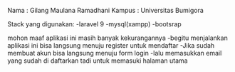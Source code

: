 Nama : Gilang Maulana Ramadhani
Kampus : Universitas Bumigora

Stack yang digunakan:
-laravel 9
-mysql(xampp)
-bootsrap

mohon maaf aplikasi ini masih banyak kekurangannya
-begitu menjalankan aplikasi ini bisa langsung menuju register untuk mendaftar
-Jika sudah membuat akun bisa langsung menuju form login
-lalu memasukkan email yang sudah di daftarkan tadi untuk memasuki halaman utama

